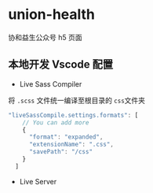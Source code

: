 # union-health

协和益生公众号 h5 页面

## 本地开发 Vscode 配置

- Live Sass Compiler

将 `.scss` 文件统一编译至根目录的 `css`文件夹

```js
"liveSassCompile.settings.formats": [
    // You can add more
    {
      "format": "expanded",
      "extensionName": ".css",
      "savePath": "/css"
    }
  ]
```

- Live Server
